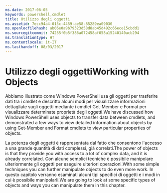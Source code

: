 ```yaml
---
ms.date: 2017-06-05
keywords: powershell,cmdlet
title: Utilizzo degli oggetti
ms.assetid: 7ecc94a4-015c-4459-ae58-85289ea09030
ms.openlocfilehash: ab06e0a9b79323d58d8ab45d492c66ece15cbdd1
ms.sourcegitcommit: 74255f0b5f386a072458af058a15240140acb294
ms.translationtype: HT
ms.contentlocale: it-IT
ms.lasthandoff: 08/03/2017
---
```

# <a name="working-with-objects"></a><span data-ttu-id="45021-103">Utilizzo degli oggetti</span><span class="sxs-lookup"><span data-stu-id="45021-103">Working with Objects</span></span>
<span data-ttu-id="45021-104">Abbiamo illustrato come Windows PowerShell usa gli oggetti per trasferire dati tra i cmdlet e descritto alcuni modi per visualizzare informazioni dettagliate sugli oggetti mediante i cmdlet Get-Member e Format per visualizzare determinate proprietà degli oggetti.</span><span class="sxs-lookup"><span data-stu-id="45021-104">We have discussed how Windows PowerShell uses objects to transfer data between cmdlets, and demonstrated a few ways to view detailed information about objects by using Get-Member and Format cmdlets to view particular properties of objects.</span></span>

<span data-ttu-id="45021-105">La potenza degli oggetti è rappresentata dal fatto che consentono l'accesso a una grande quantità di dati complessi, già correlati.</span><span class="sxs-lookup"><span data-stu-id="45021-105">The power of objects is that they provide you with access to a lot of complex data, and it is already correlated.</span></span> <span data-ttu-id="45021-106">Con alcune semplici tecniche è possibile manipolare ulteriormente gli oggetti per eseguire ulteriori operazioni.</span><span class="sxs-lookup"><span data-stu-id="45021-106">With some simple techniques you can further manipulate objects to do even more work.</span></span> <span data-ttu-id="45021-107">In questo capitolo verranno esaminati alcuni tipi specifici di oggetti e i modi in cui è possibile manipolarli.</span><span class="sxs-lookup"><span data-stu-id="45021-107">We are going to look at some specific types of objects and ways you can manipulate them in this chapter.</span></span>

